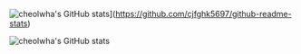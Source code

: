 ![cheolwha's GitHub stats](https://github-readme-stats.vercel.app/api?username=cjfghk5697)](https://github.com/cjfghk5697/github-readme-stats)

![cheolwha's GitHub stats](https://github-readme-stats.vercel.app/api?username=cjfghk5697&show_icons=true&theme=tokyonight)


